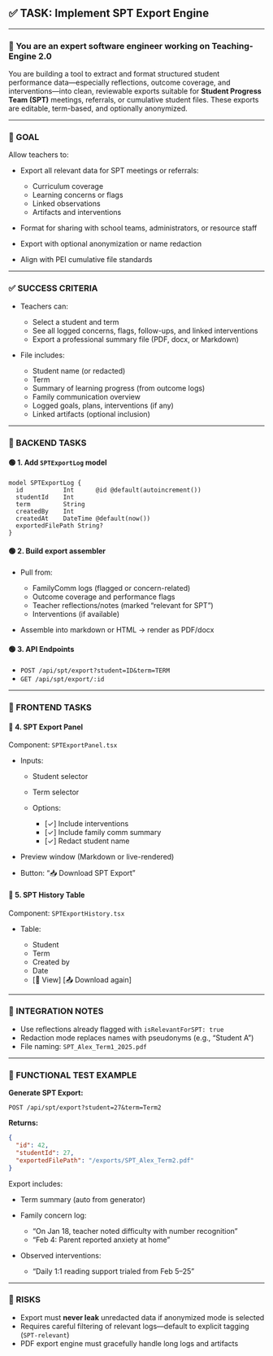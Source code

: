 ## ✅ TASK: Implement SPT Export Engine

---

### 🧠 You are an expert software engineer working on Teaching-Engine 2.0

You are building a tool to extract and format structured student performance data—especially reflections, outcome coverage, and interventions—into clean, reviewable exports suitable for **Student Progress Team (SPT)** meetings, referrals, or cumulative student files. These exports are editable, term-based, and optionally anonymized.

---

### 🔹 GOAL

Allow teachers to:

- Export all relevant data for SPT meetings or referrals:

  - Curriculum coverage
  - Learning concerns or flags
  - Linked observations
  - Artifacts and interventions

- Format for sharing with school teams, administrators, or resource staff
- Export with optional anonymization or name redaction
- Align with PEI cumulative file standards

---

### ✅ SUCCESS CRITERIA

- Teachers can:

  - Select a student and term
  - See all logged concerns, flags, follow-ups, and linked interventions
  - Export a professional summary file (PDF, docx, or Markdown)

- File includes:

  - Student name (or redacted)
  - Term
  - Summary of learning progress (from outcome logs)
  - Family communication overview
  - Logged goals, plans, interventions (if any)
  - Linked artifacts (optional inclusion)

---

### 🔧 BACKEND TASKS

#### 🟢 1. Add `SPTExportLog` model

```prisma
model SPTExportLog {
  id           Int      @id @default(autoincrement())
  studentId    Int
  term         String
  createdBy    Int
  createdAt    DateTime @default(now())
  exportedFilePath String?
}
```

#### 🟢 2. Build export assembler

- Pull from:

  - FamilyComm logs (flagged or concern-related)
  - Outcome coverage and performance flags
  - Teacher reflections/notes (marked “relevant for SPT”)
  - Interventions (if available)

- Assemble into markdown or HTML → render as PDF/docx

#### 🟢 3. API Endpoints

- `POST /api/spt/export?student=ID&term=TERM`
- `GET /api/spt/export/:id`

---

### 🎨 FRONTEND TASKS

#### 🔵 4. SPT Export Panel

Component: `SPTExportPanel.tsx`

- Inputs:

  - Student selector
  - Term selector
  - Options:

    - \[✓] Include interventions
    - \[✓] Include family comm summary
    - \[✓] Redact student name

- Preview window (Markdown or live-rendered)
- Button: “📥 Download SPT Export”

#### 🔵 5. SPT History Table

Component: `SPTExportHistory.tsx`

- Table:

  - Student
  - Term
  - Created by
  - Date
  - \[📄 View] \[📤 Download again]

---

### 🔗 INTEGRATION NOTES

- Use reflections already flagged with `isRelevantForSPT: true`
- Redaction mode replaces names with pseudonyms (e.g., “Student A”)
- File naming: `SPT_Alex_Term1_2025.pdf`

---

### 🧪 FUNCTIONAL TEST EXAMPLE

**Generate SPT Export:**

```http
POST /api/spt/export?student=27&term=Term2
```

**Returns:**

```json
{
  "id": 42,
  "studentId": 27,
  "exportedFilePath": "/exports/SPT_Alex_Term2.pdf"
}
```

Export includes:

- Term summary (auto from generator)
- Family concern log:

  - “On Jan 18, teacher noted difficulty with number recognition”
  - “Feb 4: Parent reported anxiety at home”

- Observed interventions:

  - “Daily 1:1 reading support trialed from Feb 5–25”

---

### 🚩 RISKS

- Export must **never leak** unredacted data if anonymized mode is selected
- Requires careful filtering of relevant logs—default to explicit tagging (`SPT-relevant`)
- PDF export engine must gracefully handle long logs and artifacts
